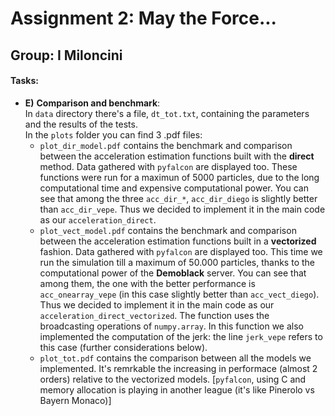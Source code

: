 # Assignment 2: May the Force...
## Group: I Miloncini

#### Tasks:
- **E)** **Comparison and benchmark**:  
	In `data` directory there's a file, `dt_tot.txt`, containing the parameters and the results of the tests.  
	In the `plots` folder you can find 3 .pdf files:
	-	`plot_dir_model.pdf` contains the benchmark and comparison between the acceleration estimation functions built with the __direct__ method. Data gathered with `pyfalcon` are displayed too. These functions were run for a maximun of 5000 particles, due to the long computational time and expensive computational power. You can see that among the three `acc_dir_*`, `acc_dir_diego` is slightly better than `acc_dir_vepe`. Thus we decided to implement it in the main code as our `acceleration_direct`.
	- `plot_vect_model.pdf` contains the benchmark and comparison between the acceleration estimation functions built in a __vectorized__ fashion. Data gathered with `pyfalcon` are displayed too. This time we run the simulation till a maximum of 50.000 particles, thanks to the computational power of the **Demoblack** server. You can see that among them, the one with the better performance is `acc_onearray_vepe` (in this case slightly better than `acc_vect_diego`). Thus we decided to implement it in the main code as our `acceleration_direct_vectorized`. The function uses the broadcasting operations of `numpy.array`.
	In this function we also implemented the computation of the jerk: the line `jerk_vepe` refers to this case (further considerations below).  
	- `plot_tot.pdf` contains the comparison between all the models we implemented. It's remrkable the increasing in performace (almost 2 orders) relative to the vectorized models. [`pyfalcon`, using C and memory allocation is playing in another league (it's like Pinerolo vs Bayern Monaco)]


